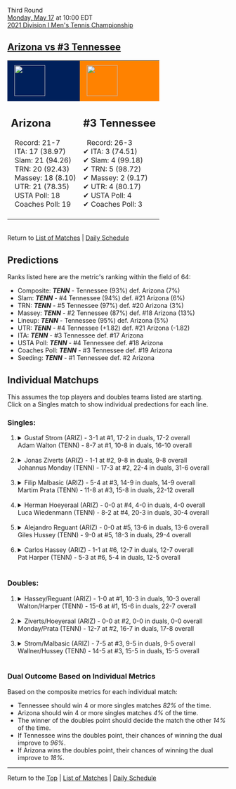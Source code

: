 Third Round[](#top)<a name="top"></a>  
[Monday, May 17](../../schedule/05-17.md) at 10:00 EDT  
[2021 Division I Men's Tennis Championship](../index.md)  
## [Arizona vs #3 Tennessee](https://www.ncaa.com/game/5833422)  

<table><tr style="background-color: #d9d9d9 !important"><td style="background-color: #00205B !important"><img src="https://www.ncaa.com/sites/default/files/images/logos/schools/a/arizona.70.png" width="70" height="70" style="padding: 8px;" /></td><td style="background-color: #FF8200 !important"><img src="https://www.ncaa.com/sites/default/files/images/logos/schools/t/tennessee.70.png" width="70" height="70" style="padding: 8px;" /></td></tr><tr>
<td>  

<h2>Arizona</h2>  
&nbsp; Record: 21-7<br>  
&nbsp; ITA: 17 (38.97)<br>  
&nbsp; Slam: 21 (94.26)<br>  
&nbsp; TRN: 20 (92.43)<br>  
&nbsp; Massey: 18 (8.10)<br>  
&nbsp; UTR: 21 (78.35)<br>  
&nbsp; USTA Poll: 18<br>  
&nbsp; Coaches Poll: 19<br>  
<br>  

</td>
<td>  

<h2>#3 Tennessee</h2>  
&nbsp; Record: 26-3<br>  
&#10004; ITA: 3 (74.51)<br>  
&#10004; Slam: 4 (99.18)<br>  
&#10004; TRN: 5 (98.72)<br>  
&#10004; Massey: 2 (9.17)<br>  
&#10004; UTR: 4 (80.17)<br>  
&#10004; USTA Poll: 4<br>  
&#10004; Coaches Poll: 3<br>  
<br>  

</td>
</tr></table>  


<br>Return to [List of Matches](../index.md) &#124; [Daily Schedule](../../schedule/05-17.md)

## Predictions  

Ranks listed here are the metric's ranking within the field of 64:  
- Composite: ***TENN*** - Tennessee (93%) def. Arizona (7%)  
- Slam: ***TENN*** - #4 Tennessee (94%) def. #21 Arizona (6%)  
- TRN: ***TENN*** - #5 Tennessee (97%) def. #20 Arizona (3%)  
- Massey: ***TENN*** - #2 Tennessee (87%) def. #18 Arizona (13%)  
- Lineup: ***TENN*** - Tennessee (95%) def. Arizona (5%)  
- UTR: ***TENN*** - #4 Tennessee (+1.82) def. #21 Arizona (-1.82)  
- ITA: ***TENN*** - #3 Tennessee def. #17 Arizona  
- USTA Poll: ***TENN*** - #4 Tennessee def. #18 Arizona  
- Coaches Poll: ***TENN*** - #3 Tennessee def. #19 Arizona  
- Seeding: ***TENN*** - #1 Tennessee def. #2 Arizona  

## Individual Matchups  
This assumes the top players and doubles teams listed are starting.  
Click on a Singles match to show individual predections for each line.  

### Singles:  

<ol>
<li><details>
<summary markdown="span">Gustaf Strom (ARIZ) - 3-1 at #1, 17-2 in duals, 17-2 overall<br>Adam Walton (TENN) - 8-7 at #1, 10-8 in duals, 16-10 overall</summary>
<h4>Predictions</h4><ul>
<li>Composite: <b><i>TENN</i></b> - Walton (52%) def. Strom (48%)</li>  
<li>Slam: <b><i>TENN</i></b> - Walton (67%) def. Strom (33%)</li>  
<li>TRN: <b><i>ARIZ</i></b> - Strom (74%) def. Walton (26%)</li>  
<li>Massey: <b><i>ARIZ</i></b> - Strom (51%) def. Walton (49%)</li>  
<li>UTR: <b><i>TENN</i></b> - Walton (68%) def. Strom (32%)</li>  
<li>ITA: <b><i>TENN</i></b> - Walton (42.60) def. Strom (17.40)</li>  
</ul>
</details>&nbsp;</li>
<li><details>
<summary markdown="span">Jonas Ziverts (ARIZ) - 1-1 at #2, 9-8 in duals, 9-8 overall<br>Johannus Monday (TENN) - 17-3 at #2, 22-4 in duals, 31-6 overall</summary>
<h4>Predictions</h4><ul>
<li>Composite: <b><i>TENN</i></b> - Monday (77%) def. Ziverts (23%)</li>  
<li>Slam: <b><i>TENN</i></b> - Monday (67%) def. Ziverts (33%)</li>  
<li>TRN: <b><i>TENN</i></b> - Monday (78%) def. Ziverts (22%)</li>  
<li>Massey: <b><i>TENN</i></b> - Monday (81%) def. Ziverts (19%)</li>  
<li>UTR: <b><i>TENN</i></b> - Monday (82%) def. Ziverts (18%)</li>  
<li>ITA: <b><i>TENN</i></b> - Monday (43.71) def. Ziverts (7.58)</li>  
</ul>
</details>&nbsp;</li>
<li><details>
<summary markdown="span">Filip Malbasic (ARIZ) - 5-4 at #3, 14-9 in duals, 14-9 overall<br>Martim Prata (TENN) - 11-8 at #3, 15-8 in duals, 22-12 overall</summary>
<h4>Predictions</h4><ul>
<li>Composite: <b><i>TENN</i></b> - Prata (64%) def. Malbasic (36%)</li>  
<li>Slam: <b><i>TENN</i></b> - Prata (66%) def. Malbasic (34%)</li>  
<li>TRN: <b><i>TENN</i></b> - Prata (67%) def. Malbasic (33%)</li>  
<li>Massey: <b><i>TENN</i></b> - Prata (63%) def. Malbasic (37%)</li>  
<li>UTR: <b><i>TENN</i></b> - Prata (60%) def. Malbasic (40%)</li>  
<li>ITA: <b><i>TENN</i></b> - Prata (18.77) def. Malbasic (2.36)</li>  
</ul>
</details>&nbsp;</li>
<li><details>
<summary markdown="span">Herman Hoeyeraal (ARIZ) - 0-0 at #4, 4-0 in duals, 4-0 overall<br>Luca Wiedenmann (TENN) - 8-2 at #4, 20-3 in duals, 30-4 overall</summary>
<h4>Predictions</h4><ul>
<li>Composite: <b><i>TENN</i></b> - Wiedenmann (96%) def. Hoeyeraal (4%)</li>  
<li>Slam: <b><i>TENN</i></b> - Wiedenmann (99%) def. Hoeyeraal (1%)</li>  
<li>TRN: <b><i>TENN</i></b> - Wiedenmann (99%) def. Hoeyeraal (1%)</li>  
<li>Massey: <b><i>TENN</i></b> - Wiedenmann (85%) def. Hoeyeraal (15%)</li>  
<li>UTR: <b><i>TENN</i></b> - Wiedenmann (99%) def. Hoeyeraal (1%)</li>  
<li>ITA: <b><i>TENN</i></b> - Wiedenmann (4.02) def. Hoeyeraal (2.40)</li>  
</ul>
</details>&nbsp;</li>
<li><details>
<summary markdown="span">Alejandro Reguant (ARIZ) - 0-0 at #5, 13-6 in duals, 13-6 overall<br>Giles Hussey (TENN) - 9-0 at #5, 18-3 in duals, 29-4 overall</summary>
<h4>Predictions</h4><ul>
<li>Composite: <b><i>TENN</i></b> - Hussey (77%) def. Reguant (23%)</li>  
<li>Slam: <b><i>TENN</i></b> - Hussey (69%) def. Reguant (31%)</li>  
<li>TRN: <b><i>TENN</i></b> - Hussey (87%) def. Reguant (13%)</li>  
<li>Massey: <b><i>TENN</i></b> - Hussey (79%) def. Reguant (21%)</li>  
<li>UTR: <b><i>TENN</i></b> - Hussey (72%) def. Reguant (28%)</li>  
<li>ITA: <b><i>TENN</i></b> - Hussey (7.54) def. Reguant (2.55)</li>  
</ul>
</details>&nbsp;</li>
<li><details>
<summary markdown="span">Carlos Hassey (ARIZ) - 1-1 at #6, 12-7 in duals, 12-7 overall<br>Pat Harper (TENN) - 5-3 at #6, 5-4 in duals, 12-5 overall</summary>
<h4>Predictions</h4><ul>
<li>Composite: <b><i>TENN</i></b> - Harper (75%) def. Hassey (25%)</li>  
<li>Slam: <b><i>TENN</i></b> - Harper (72%) def. Hassey (28%)</li>  
<li>TRN: <b><i>TENN</i></b> - Harper (83%) def. Hassey (17%)</li>  
<li>Massey: <b><i>TENN</i></b> - Harper (66%) def. Hassey (34%)</li>  
<li>UTR: <b><i>TENN</i></b> - Harper (78%) def. Hassey (22%)</li>  
<li>ITA: <b><i>TENN</i></b> - Harper (5.43) def. Hassey (1.70)</li>  
</ul>
</details>&nbsp;</li>
</ol>

### Doubles:  

<ol>
<li><details>
<summary markdown="span">Hassey/Reguant (ARIZ) - 1-0 at #1, 10-3 in duals, 10-3 overall<br>Walton/Harper (TENN) - 15-6 at #1, 15-6 in duals, 22-7 overall</summary>
<br>Sorry, we don't have any metrics for this match
</details>&nbsp;</li>
<li><details>
<summary markdown="span">Ziverts/Hoeyeraal (ARIZ) - 0-0 at #2, 0-0 in duals, 0-0 overall<br>Monday/Prata (TENN) - 12-7 at #2, 16-7 in duals, 17-8 overall</summary>
<br>Sorry, we don't have any metrics for this match
</details>&nbsp;</li>
<li><details>
<summary markdown="span">Strom/Malbasic (ARIZ) - 7-5 at #3, 9-5 in duals, 9-5 overall<br>Wallner/Hussey (TENN) - 14-5 at #3, 15-5 in duals, 15-5 overall</summary>
<br>Sorry, we don't have any metrics for this match
</details>&nbsp;</li>
</ol>

### Dual Outcome Based on Individual Metrics  
  
Based on the composite metrics for each individual match:  
- Tennessee should win 4 or more singles matches *82%* of the time.  
- Arizona should win 4 or more singles matches *4%* of the time.  
- The winner of the doubles point should decide the match the other *14%* of the time.  
- If Tennessee wins the doubles point, their chances of winning the dual improve to *96%*.  
- If Arizona wins the doubles point, their chances of winning the dual improve to *18%*.  
  
------

Return to the [Top](#top) &#124; [List of Matches](../index.md) &#124; [Daily Schedule](../../schedule/05-17.md)  
